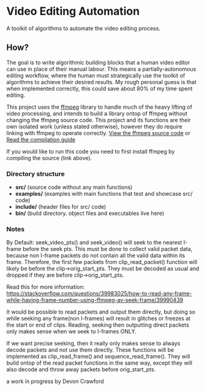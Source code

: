 # Video Editing Automation
A toolkit of algorithms to automate the video editing process.

## How?
The goal is to write algorithmic building blocks that a human video editor can use
in place of their manual labour. This means a partially-autonomous editing
workflow, where the human must strategically use the toolkit of algorithms to
achieve their desired results. My rough personal guess is that when implemented
correctly, this could save about 80% of my time spent editing.

This project uses the [ffmpeg](https://ffmpeg.org/ffmpeg.html) library to handle much
of the heavy lifting of video processing, and intends to
build a library ontop of ffmpeg without changing the ffmpeg source code.
This project and its functions are their own isolated work (unless stated otherwise), however they do require linking with ffmpeg to operate correctly.
[View the ffmpeg source code](https://github.com/FFmpeg/FFmpeg) or
[Read the compilation guide](https://trac.ffmpeg.org/wiki/CompilationGuide/Generic)

If you would like to run this code you need to first install ffmpeg by compiling
the source (link above).

### Directory structure
- **src/** (source code without any main functions)
- **examples/** (examples with main functions that test and showcase src/ code)
- **include/** (header files for src/ code)
- **bin/** (build directory. object files and executables live here)

### Notes
By Default:
seek_video_pts() and seek_video() will seek to the nearest I-frame before the seek pts.
This must be done to collect valid packet data, because non I-frame packets do
not contain all the valid data within its frame. Therefore, the first few packets
from clip_read_packet() function will likely be before the clip->orig_start_pts.
They must be decoded as usual and dropped if they are before clip->orig_start_pts.

Read this for more information: https://stackoverflow.com/questions/39983025/how-to-read-any-frame-while-having-frame-number-using-ffmpeg-av-seek-frame/39990439

It would be possible to read packets and output them directly, but doing so while
seeking any frame(non I-frames) will result in glitches or freezes at the start
or end of clips. Reading, seeking then outputting direct packets only makes sense
when we seek to I-frames ONLY.

If we want precise seeking, then it really only makes sense to always decode packets and not use them directly. These functions will be implemented as clip_read_frame()
and sequence_read_frame(). They will build ontop of the read packet functions in
the same way, except they will also decode and throw away packets before orig_start_pts.

a work in progress by Devon Crawford
